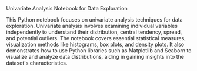 Univariate Analysis Notebook for Data Exploration

This Python notebook focuses on univariate analysis techniques for data exploration. Univariate analysis involves examining individual variables independently to understand their distribution, central tendency, spread, and potential outliers. The notebook covers essential statistical measures, visualization methods like histograms, box plots, and density plots. It also demonstrates how to use Python libraries such as Matplotlib and Seaborn to visualize and analyze data distributions, aiding in gaining insights into the dataset's characteristics.
